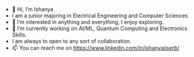 - 👋 Hi, I’m Ishanya
- I am a junior majoring in Electrical Engineering and Computer Sciences
- 👀 I’m interested in anything and everything, I enjoy exploring. 
- 🌱 I’m currently working on AI/ML, Quantum Computing and Electronics Skills.
- I am always to open to any sort of collaboration. 
- 📫 You can reach me on https://www.linkedin.com/in/ishanyaiiserb/

<!---
ishanyaa/ishanyaa is a ✨ special ✨ repository because its `README.md` (this file) appears on your GitHub profile.
You can click the Preview link to take a look at your changes.
--->

